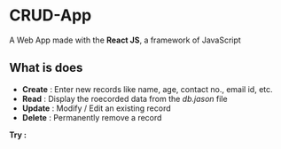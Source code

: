 # CRUD-App
A Web App made with the **React JS**, a framework of JavaScript

## What is does
- **Create** : Enter new records like name, age, contact no., email id, etc.
- **Read** : Display the roecorded data from the *db.jason* file
- **Update** : Modify / Edit an existing record
- **Delete** : Permanently remove a record

**Try :**
